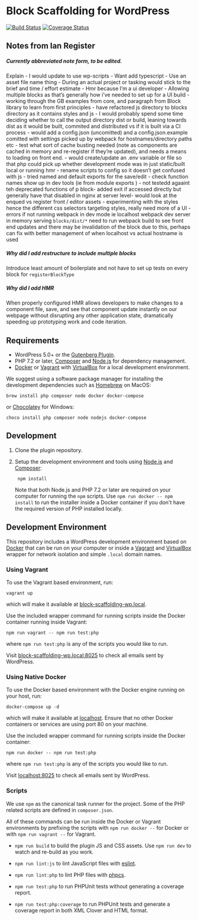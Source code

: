 # Block Scaffolding for WordPress

[![Build Status](https://travis-ci.com/xwp/block-scaffolding-wp.svg?branch=master)](https://travis-ci.com/xwp/block-scaffolding-wp)
[![Coverage Status](https://coveralls.io/repos/github/xwp/block-scaffolding-wp/badge.svg?branch=master)](https://coveralls.io/github/xwp/block-scaffolding-wp?branch=master)

## Notes from Ian Register

##### Currently abbreviated note form, to be edited.

Explain - I would update to use wp-scripts - Want add typescript - Use an asset file name thing - During an actual project or tasking would stick to the brief and time / effort estimate - Hmr because I’m a ui developer - Allowing multiple blocks as that’s generally how i’ve needed to set up for a UI build - working through the GB examples from core, and paragraph from Block library to learn from first principles - have refactored js directory to blocks directory as it contains styles and js - I would probably spend some time deciding whether to call the output directory dist or build, leaning towards dist as it would be built, commited and distributed vs if it is built via a CI process - would add a config.json (uncomitted) and a config.json.example comitted with settings picked up by webpack for hostnames/directory paths etc - test what sort of cache busting needed (note as components are cached in memory and re-register if they’re updated), and needs a means to loading on front end. - would create/update an .env variable or file so that php could pick up whether development mode was in just static/built local or running hmr - rename scripts to config so it doesn’t get confused with js - tried named and default exports for the save/edit - check function names show up in dev tools (ie from module exports ) - not testedd agaaint teh deprecated functions of p block-  added exit if accessed directly but generally have that disabled in nginx at server level- would look at the enqued vs register front / editor assets - experimenting with the styles hence the different css selectors targeting styles, really need more of a UI - errors if not running webpack in dev mode ie localhost webpack dev server in memory serving `blocks/dist/*` need to run webpack build to see front end updates and there may be invalidation of the block due to this, perhaps can fix with better management of when localhost vs actual hostname is used

##### Why did I add restructure to include multiple blocks

Introduce least amount of boilerplate and not have to set up tests on every block for `registerBlockType`

##### Why did I add HMR

When properly configured HMR allows developers to make changes to a component file, save, and see that component update instantly on our webpage without disrupting any other application state, dramatically speeding up prototyping work and code iteration.

## Requirements

- WordPress 5.0+ or the [Gutenberg Plugin](https://wordpress.org/plugins/gutenberg/).
- PHP 7.2 or later, [Composer](https://getcomposer.org) and [Node.js](https://nodejs.org) for dependency management.
- [Docker](https://docs.docker.com/install/) or [Vagrant](https://www.vagrantup.com) with [VirtualBox](https://www.virtualbox.org) for a local development environment.

We suggest using a software package manager for installing the development dependencies such as [Homebrew](https://brew.sh) on MacOS:

	brew install php composer node docker docker-compose

or [Chocolatey](https://chocolatey.org) for Windows:

	choco install php composer node nodejs docker-compose


## Development

1. Clone the plugin repository.

2. Setup the development environment and tools using [Node.js](https://nodejs.org) and [Composer](https://getcomposer.org):

		npm install

	Note that both Node.js and PHP 7.2 or later are required on your computer for running the `npm` scripts. Use `npm run docker -- npm install` to run the installer inside a Docker container if you don't have the required version of PHP installed locally.

## Development Environment

This repository includes a WordPress development environment based on [Docker](https://docs.docker.com/install/) that can be run on your computer or inside a [Vagrant](https://www.vagrantup.com/) and [VirtualBox](https://www.virtualbox.org/) wrapper for network isolation and simple `.local` domain names.

### Using Vagrant

To use the Vagrant based environment, run:

	vagrant up

which will make it available at [block-scaffolding-wp.local](http://block-scaffolding-wp.local).

Use the included wrapper command for running scripts inside the Docker container running inside Vagrant:

	npm run vagrant -- npm run test:php

where `npm run test:php` is any of the scripts you would like to run.

Visit [block-scaffolding-wp.local:8025](http://block-scaffolding-wp.local:8025) to check all emails sent by WordPress.


### Using Native Docker

To use the Docker based environment with the Docker engine running on your host, run:

	docker-compose up -d

which will make it available at [localhost](http://localhost). Ensure that no other Docker containers or services are using port 80 on your machine. 

Use the included wrapper command for running scripts inside the Docker container:

	npm run docker -- npm run test:php

where `npm run test:php` is any of the scripts you would like to run.

Visit [localhost:8025](http://localhost:8025) to check all emails sent by WordPress.


### Scripts

We use `npm` as the canonical task runner for the project. Some of the PHP related scripts are defined in `composer.json`.

All of these commands can be run inside the Docker or Vagrant environments by prefixing the scripts with `npm run docker --` for Docker or with `npm run vagrant --` for Vagrant.

- `npm run build` to build the plugin JS and CSS assets. Use `npm run dev` to watch and re-build as you work.

- `npm run lint:js` to lint JavaScript files with [eslint](https://eslint.org/).

- `npm run lint:php` to lint PHP files with [phpcs](https://github.com/squizlabs/PHP_CodeSniffer).

- `npm run test:php` to run PHPUnit tests without generating a coverage report.

- `npm run test:php:coverage` to run PHPUnit tests and generate a coverage report in both XML Clover and HTML format.
